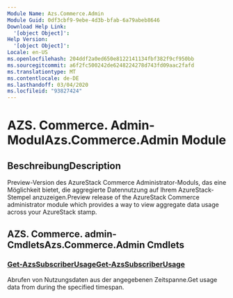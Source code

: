 ```yaml
---
Module Name: Azs.Commerce.Admin
Module Guid: 0df3cbf9-9ebe-4d3b-bfab-6a79abeb8646
Download Help Link:
  '[object Object]': 
Help Version:
  '[object Object]': 
Locale: en-US
ms.openlocfilehash: 204ddf2a0ed650e8122141134fbf382f9cf950bb
ms.sourcegitcommit: a6f2fc500242de6248224278d743fd09aac2fafd
ms.translationtype: MT
ms.contentlocale: de-DE
ms.lasthandoff: 03/04/2020
ms.locfileid: "93827424"
---
```

# <span data-ttu-id="c3aa4-101">AZS. Commerce. Admin-Modul</span><span class="sxs-lookup"><span data-stu-id="c3aa4-101">Azs.Commerce.Admin Module</span></span>
## <span data-ttu-id="c3aa4-102">Beschreibung</span><span class="sxs-lookup"><span data-stu-id="c3aa4-102">Description</span></span>
<span data-ttu-id="c3aa4-103">Preview-Version des AzureStack Commerce Administrator-Moduls, das eine Möglichkeit bietet, die aggregierte Datennutzung auf Ihrem AzureStack-Stempel anzuzeigen.</span><span class="sxs-lookup"><span data-stu-id="c3aa4-103">Preview release of the AzureStack Commerce administrator module which provides a way to view aggregate data usage across your AzureStack stamp.</span></span> 

## <span data-ttu-id="c3aa4-104">AZS. Commerce. admin-Cmdlets</span><span class="sxs-lookup"><span data-stu-id="c3aa4-104">Azs.Commerce.Admin Cmdlets</span></span>
### [<span data-ttu-id="c3aa4-105">Get-AzsSubscriberUsage</span><span class="sxs-lookup"><span data-stu-id="c3aa4-105">Get-AzsSubscriberUsage</span></span>](Get-AzsSubscriberUsage.md)
<span data-ttu-id="c3aa4-106">Abrufen von Nutzungsdaten aus der angegebenen Zeitspanne.</span><span class="sxs-lookup"><span data-stu-id="c3aa4-106">Get usage data from during the specified timespan.</span></span>

